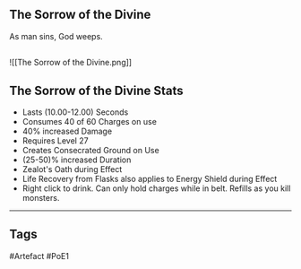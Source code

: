 ## The Sorrow of the Divine
As man sins,
God weeps.
##
![[The Sorrow of the Divine.png]]
## The Sorrow of the Divine Stats
- Lasts (10.00-12.00) Seconds
- Consumes 40 of 60 Charges on use
- 40% increased Damage
- Requires Level 27
- Creates Consecrated Ground on Use
- (25-50)% increased Duration
- Zealot's Oath during Effect
- Life Recovery from Flasks also applies to Energy Shield during Effect
- Right click to drink. Can only hold charges while in belt. Refills as you kill monsters.


---
## Tags
#Artefact
#PoE1